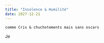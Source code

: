 ```yaml
---
title: "Insolence & Humilité"
date: 2027-12-21
---
```



    comme Cris & chuchotements mais sans oscars

Je 

